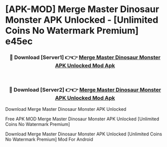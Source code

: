 # [APK-MOD] Merge Master  Dinosaur Monster APK Unlocked - [Unlimited Coins No Watermark Premium] e45ec



<div align="center">
<h3>🔴 Download [Server1] 👉👉 <a href="https://momento.my/?title=Merge_Master__Dinosaur_Monster_APK_Unlocked">Merge Master  Dinosaur Monster APK Unlocked Mod Apk</a></h3><br>

<h3>🔴 Download [Server2] 👉👉 <a href="https://momento.my/?title=Merge_Master__Dinosaur_Monster_APK_Unlocked">Merge Master  Dinosaur Monster APK Unlocked Mod Apk</a></h3>
</div>



Download Merge Master  Dinosaur Monster APK Unlocked 

Free APK MOD Merge Master  Dinosaur Monster APK Unlocked [Unlimited Coins No Watermark Premium]

Download Merge Master  Dinosaur Monster APK Unlocked [Unlimited Coins No Watermark Premium] Mod For Android
